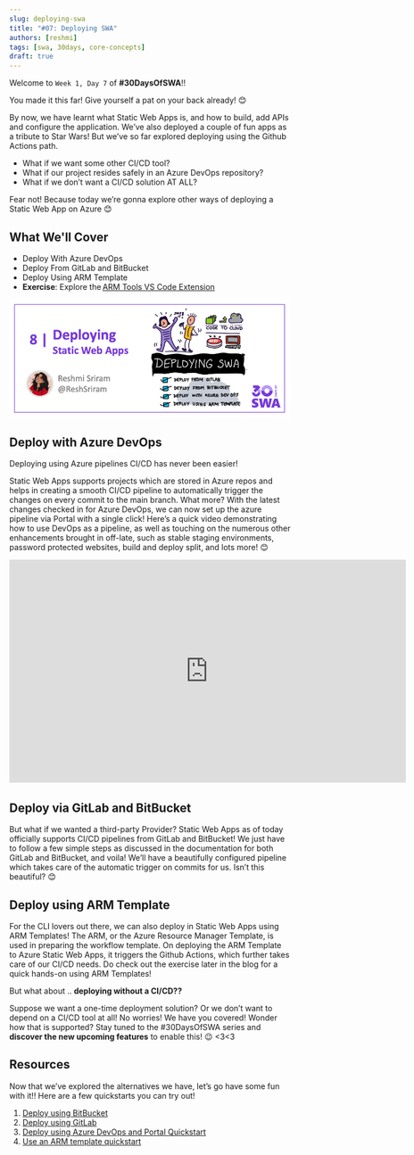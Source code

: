```yaml
---
slug: deploying-swa
title: "#07: Deploying SWA"
authors: [reshmi]
tags: [swa, 30days, core-concepts]
draft: true 
---
```


Welcome to `Week 1, Day 7` of **#30DaysOfSWA**!! 

You made it this far! Give yourself a pat on your back already! 😊  

By now, we have learnt what Static Web Apps is, and how to build, add APIs and configure the application. We’ve also deployed a couple of fun apps as a tribute to Star Wars! But we’ve so far explored deploying using the Github Actions path. 
 * What if we want some other CI/CD tool? 
 * What if our project resides safely in an Azure DevOps repository? 
 * What if we don’t want a CI/CD solution AT ALL? 
 
Fear not! Because today we’re gonna explore other ways of deploying a Static Web App on Azure 😊 


## What We'll Cover
 * Deploy With Azure DevOps  
 * Deploy From GitLab and BitBucket 
 * Deploy Using ARM Template 
 * **Exercise**: Explore the [ARM Tools VS Code Extension](https://docs.microsoft.com/en-us/azure/azure-resource-manager/templates/quickstart-create-templates-use-visual-studio-code?tabs=CLI)

![](../static/img/series/07-banner.png)

 
## Deploy with Azure DevOps 

Deploying using Azure pipelines CI/CD has never been easier! 

Static Web Apps supports projects which are stored in Azure repos and helps in creating a smooth CI/CD pipeline to automatically trigger the changes on every commit to the main branch. What more? With the latest changes checked in for Azure DevOps, we can now set up the azure pipeline via Portal with a single click! Here’s a quick video demonstrating how to use DevOps as a pipeline, as well as touching on the numerous other enhancements brought in off-late, such as stable staging environments, password protected websites, build and deploy split, and lots more! 😊 

<iframe width="711" height="400" src="https://www.youtube.com/embed/4JkfeZp7aDk" title="YouTube video player" frameborder="0" allow="accelerometer; autoplay; clipboard-write; encrypted-media; gyroscope; picture-in-picture" allowfullscreen></iframe>


 
## Deploy via GitLab and BitBucket 

But what if we wanted a third-party Provider? Static Web Apps as of today officially supports CI/CD pipelines from GitLab and BitBucket! We just have to follow a few simple steps as discussed in the documentation for both GitLab and BitBucket, and voila! We’ll have a beautifully configured pipeline which takes care of the automatic trigger on commits for us. Isn’t this beautiful? 😊 

 
## Deploy using ARM Template 

For the CLI lovers out there, we can also deploy in Static Web Apps using ARM Templates! The ARM, or the Azure Resource Manager Template, is used in preparing the workflow template. On deploying the ARM Template to Azure Static Web Apps, it triggers the Github Actions, which further takes care of our CI/CD needs. Do check out the exercise later in the blog for a quick hands-on using ARM Templates!  


But what about .. **deploying without a CI/CD??** 

Suppose we want a one-time deployment solution? Or we don’t want to depend on a CI/CD tool at all! No worries! We have you covered! Wonder how that is supported? Stay tuned to the #30DaysOfSWA series and **discover the new upcoming features** to enable this! 😉 <3<3  


## Resources

Now that we’ve explored the alternatives we have, let’s go have some fun with it!! Here are a few quickstarts you can try out!

1. [Deploy using BitBucket](https://aka.ms/swabitbucketsupport) 
2. [Deploy using GitLab](https://aka.ms/swagitlabsupport) 
3. [Deploy using Azure DevOps and Portal Quickstart](https://aka.ms/static-web-apps-publish-devops)  
4. [Use an ARM template quickstart](https://docs.microsoft.com/en-us/azure/static-web-apps/publish-azure-resource-manager?tabs=azure-cli) 

 

 